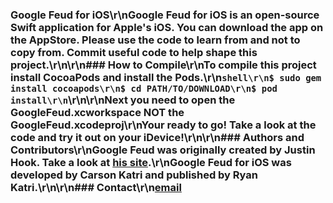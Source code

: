 ### Google Feud for iOS\r\nGoogle Feud for iOS is an open-source Swift application for Apple's iOS. You can download the app on the AppStore. Please use the code to learn from and not to copy from. Commit useful code to help shape this project.\r\n\r\n### How to Compile\r\nTo compile this project install CocoaPods and install the Pods.\r\n```shell\r\n$ sudo gem install cocoapods\r\n$ cd PATH/TO/DOWNLOAD\r\n$ pod install\r\n```\r\n\r\nNext you need to open the GoogleFeud.xcworkspace **NOT** the GoogleFeud.xcodeproj\r\nYour ready to go! Take a look at the code and try it out on your iDevice!\r\n\r\n### Authors and Contributors\r\nGoogle Feud was originally created by Justin Hook. Take a look at [his site](http://googlefeud.com/).\r\nGoogle Feud for iOS was developed by Carson Katri and published by Ryan Katri.\r\n\r\n### Contact\r\n[email](mailto:carson.katri@gmail.com)
